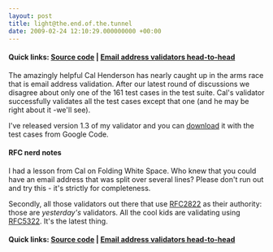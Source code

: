 ```yaml
---
layout: post
title: light@the.end.of.the.tunnel
date: 2009-02-24 12:10:29.000000000 +00:00
---
```

<h4>Quick links: <a href="https://code.google.com/p/isemail/source/browse/#svn/trunk" target="_blank">Source code</a> | <a href="https://www.dominicsayers.com/isemail/" target="_blank">Email address validators head-to-head</a></h4>
The amazingly helpful Cal Henderson has nearly caught up in the arms race that is email address validation. After our latest round of discussions we disagree about only one of the 161 test cases in the test suite. Cal's validator successfully validates all the test cases except that one (and he may be right about it -we'll see).

I've released version 1.3 of my validator and you can <a href="https://code.google.com/p/isemail/source/browse/trunk" target="_blank">download</a> it with the test cases from Google Code.
<h4>RFC nerd notes</h4>
I had a lesson from Cal on Folding White Space. Who knew that you could have an email address that was split over several lines? Please don't run out and try this - it's strictly for completeness.

Secondly, all those validators out there that use <a href="https://tools.ietf.org/html/rfc2822" target="_blank">RFC2822</a> as their authority: those are <em>yesterday's</em> validators. All the cool kids are validating using <a href="https://tools.ietf.org/html/rfc5322" target="_blank">RFC5322</a>. It's the latest thing.
<h4>Quick links: <a href="https://code.google.com/p/isemail/source/browse/#svn/trunk" target="_blank">Source code</a> | <a href="https://www.dominicsayers.com/isemail/" target="_blank">Email address validators head-to-head</a></h4>
